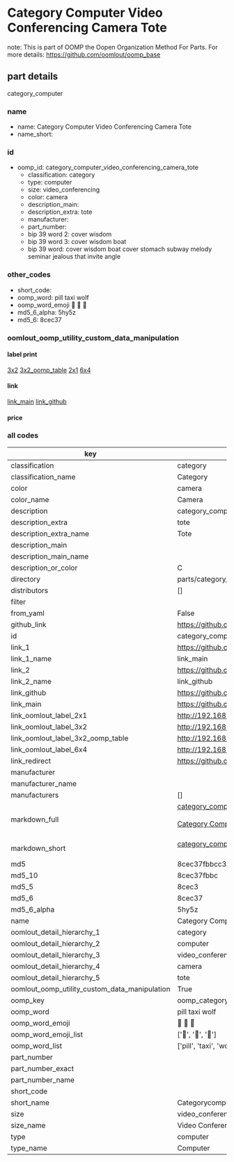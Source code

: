 # Category Computer Video Conferencing Camera Tote  

note: This is part of OOMP the Oopen Organization Method For Parts. For more details: https://github.com/oomlout/oomp_base

##  part details
  



category_computer



### name
* name: Category Computer Video Conferencing Camera Tote
* name_short: 
### id
* oomp_id: category_computer_video_conferencing_camera_tote
  * classification: category
  * type: computer
  * size: video_conferencing
  * color: camera
  * description_main: 
  * description_extra: tote
  * manufacturer: 
  * part_number: 
  * bip 39 word 2: cover wisdom
  * bip 39 word 3: cover wisdom boat
  * bip 39 word: cover wisdom boat cover stomach subway melody seminar jealous that invite angle

### other_codes
* short_code: 
* oomp_word: pill taxi wolf
* oomp_word_emoji :pill: :taxi: :wolf:
* md5_6_alpha: 5hy5z
* md5_6: 8cec37






### oomlout_oomp_utility_custom_data_manipulation
#### label print
[3x2](http://192.168.1.245:1112/?label=oomp%205hy5z)
[3x2_oomp_table](http://192.168.1.108:1112/?label=oomp%205hy5z)
[2x1](http://192.168.1.242:1112/?label=oomp%205hy5z)
[6x4](http://192.168.1.55:1112/?label=oomp%205hy5z)    

#### link

[link_main](https://github.com/oomlout/oomlout_oomp_version_1_messy/tree/main/parts/category_computer_video_conferencing_camera_tote) [link_github](https://github.com/oomlout/oomlout_oomp_version_1_messy/tree/main/parts/category_computer_video_conferencing_camera_tote)                             

#### price







### all codes 
| key | value |  
| --- | --- |  
| classification | category |  
| classification_name | Category |  
| color | camera |  
| color_name | Camera |  
| description | category_computer |  
| description_extra | tote |  
| description_extra_name | Tote |  
| description_main |  |  
| description_main_name |  |  
| description_or_color | C  |  
| directory | parts/category_computer_video_conferencing_camera_tote |  
| distributors | [] |  
| filter |  |  
| from_yaml | False |  
| github_link | https://github.com/oomlout/oomlout_oomp_part_src/tree/main/parts/category_computer_video_conferencing_camera_tote |  
| id | category_computer_video_conferencing_camera_tote |  
| link_1 | https://github.com/oomlout/oomlout_oomp_version_1_messy/tree/main/parts/category_computer_video_conferencing_camera_tote |  
| link_1_name | link_main |  
| link_2 | https://github.com/oomlout/oomlout_oomp_version_1_messy/tree/main/parts/category_computer_video_conferencing_camera_tote |  
| link_2_name | link_github |  
| link_github | https://github.com/oomlout/oomlout_oomp_version_1_messy/tree/main/parts/category_computer_video_conferencing_camera_tote |  
| link_main | https://github.com/oomlout/oomlout_oomp_version_1_messy/tree/main/parts/category_computer_video_conferencing_camera_tote |  
| link_oomlout_label_2x1 | http://192.168.1.242:1112/?label=oomp%205hy5z |  
| link_oomlout_label_3x2 | http://192.168.1.245:1112/?label=oomp%205hy5z |  
| link_oomlout_label_3x2_oomp_table | http://192.168.1.108:1112/?label=oomp%205hy5z |  
| link_oomlout_label_6x4 | http://192.168.1.55:1112/?label=oomp%205hy5z |  
| link_redirect | https://github.com/oomlout/oomlout_oomp_version_1_messy/tree/main/parts/category_computer_video_conferencing_camera_tote |  
| manufacturer |  |  
| manufacturer_name |  |  
| manufacturers | [] |  
| markdown_full | [category_computer_video_conferencing_camera_tote](none)<br>[](none)<br>[Category Computer Video Conferencing Camera Tote](none)<br><br> |  
| markdown_short | [category_computer_video_conferencing_camera_tote](none)<br><br> |  
| md5 | 8cec37fbbcc3915360eb131831bf118c |  
| md5_10 | 8cec37fbbc |  
| md5_5 | 8cec3 |  
| md5_6 | 8cec37 |  
| md5_6_alpha | 5hy5z |  
| name | Category Computer Video Conferencing Camera Tote |  
| oomlout_detail_hierarchy_1 | category |  
| oomlout_detail_hierarchy_2 | computer |  
| oomlout_detail_hierarchy_3 | video_conferencing |  
| oomlout_detail_hierarchy_4 | camera |  
| oomlout_detail_hierarchy_5 | tote |  
| oomlout_oomp_utility_custom_data_manipulation | True |  
| oomp_key | oomp_category_computer_video_conferencing_camera_tote |  
| oomp_word | pill taxi wolf |  
| oomp_word_emoji | :pill: :taxi: :wolf: |  
| oomp_word_emoji_list | [':pill:', ':taxi:', ':wolf:'] |  
| oomp_word_list | ['pill', 'taxi', 'wolf'] |  
| part_number |  |  
| part_number_exact |  |  
| part_number_name |  |  
| short_code |  |  
| short_name | Categorycomputer |  
| size | video_conferencing |  
| size_name | Video Conferencing |  
| type | computer |  
| type_name | Computer |  

